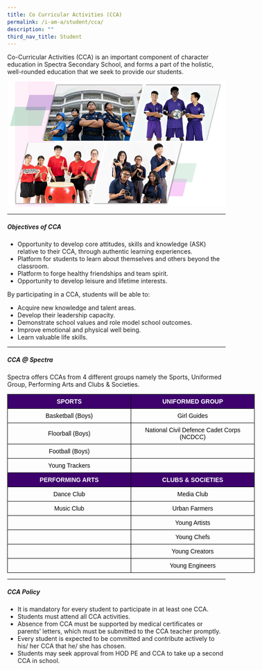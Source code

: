 ```yaml
---
title: Co Curricular Activities (CCA)
permalink: /i-am-a/student/cca/
description: ""
third_nav_title: Student
---
```

Co-Curricular Activities (CCA) is an important component of character education in Spectra Secondary School, and forms a part of the holistic, well-rounded education that we seek to provide our students.	

![](/images/cca%202023%2013%20oct.png)

***

##### **Objectives of CCA**

* Opportunity to develop core attitudes, skills and knowledge (ASK) relative to their CCA, through authentic learning experiences.
* Platform for students to learn about themselves and others beyond the classroom.
* Platform to forge healthy friendships and team spirit.
* Opportunity to develop leisure and lifetime interests.

By participating in a CCA, students will be able to:
* Acquire new knowledge and talent areas.
* Develop their leadership capacity.
* Demonstrate school values and role model school outcomes.
* Improve emotional and physical well being.
* Learn valuable life skills.

***

##### **CCA @ Spectra**

Spectra offers CCAs from 4 different groups namely the Sports, Uniformed Group, Performing Arts and Clubs &amp; Societies.
	
<style type="text/css">
.tg  {border-collapse:collapse;border-spacing:0;}
.tg td{border-color:black;border-style:solid;border-width:1px;font-family:Arial, sans-serif;font-size:14px;
  overflow:hidden;padding:8px 5px;word-break:normal;}
.tg th{border-color:black;border-style:solid;border-width:1px;font-family:Arial, sans-serif;font-size:14px;
  font-weight:normal;overflow:hidden;padding:8px 5px;word-break:normal;}
.tg .tg-y7gx{background-color:#3e006d;color:#ffffff;font-family:Arial, Helvetica, sans-serif !important;font-size:14px;
  font-weight:bold;text-align:center;vertical-align:middle}
.tg .tg-ohuv{color:#000000;font-family:Arial, Helvetica, sans-serif !important;font-size:14px;text-align:center;
  vertical-align:middle}
</style>
<table style="undefined;table-layout: fixed; width: 572px" class="tg">
<colgroup>
<col style="width: 285px">
<col style="width: 285px">
</colgroup>
<thead>
  <tr>
    <th class="tg-y7gx">SPORTS</th>
    <th class="tg-y7gx">UNIFORMED GROUP</th>
  </tr>
</thead>
<tbody>
  <tr>
    <td class="tg-ohuv">Basketball (Boys)</td>
    <td class="tg-ohuv">Girl Guides</td>
  </tr>
  <tr>
    <td class="tg-ohuv">Floorball (Boys)</td>
    <td class="tg-ohuv">National Civil Defence Cadet Corps (NCDCC)</td>
  </tr>
  <tr>
    <td class="tg-ohuv">Football (Boys)</td>
    <td class="tg-ohuv"></td>
  </tr>
  <tr>
    <td class="tg-ohuv">Young Trackers</td>
    <td class="tg-ohuv"></td>
  </tr>
  <tr>
    <td class="tg-y7gx">PERFORMING ARTS</td>
    <td class="tg-y7gx">CLUBS &amp; SOCIETIES</td>
  </tr>
  <tr>
    <td class="tg-ohuv">Dance Club</td>
    <td class="tg-ohuv">Media Club</td>
  </tr>
  <tr>
    <td class="tg-ohuv">Music Club</td>
    <td class="tg-ohuv">Urban Farmers</td>
  </tr>
  <tr>
    <td class="tg-ohuv"></td>
    <td class="tg-ohuv">Young Artists</td>
  </tr>
  <tr>
    <td class="tg-ohuv"></td>
    <td class="tg-ohuv">Young Chefs</td>
  </tr>
  <tr>
    <td class="tg-ohuv"></td>
    <td class="tg-ohuv">Young Creators</td>
  </tr>
  <tr>
    <td class="tg-ohuv"></td>
    <td class="tg-ohuv">Young Engineers</td>
  </tr>
</tbody>
</table>

***

##### **CCA Policy**
* It is mandatory for every student to participate in at least one CCA.
* Students must attend all CCA activities.
* Absence from CCA must be supported by medical certificates or parents’ letters, which must be submitted to the CCA teacher promptly.
* Every student is expected to be committed and contribute actively to his/ her CCA that he/ she has chosen.
* Students may seek approval from HOD PE and CCA to take up a second CCA in school.
